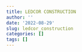 ```yaml
---
title: LEDCOR CONSTRUCTION
author: ''
date: '2022-08-29'
slug: ledcor_construction
categories: []
tags: []
---
```

